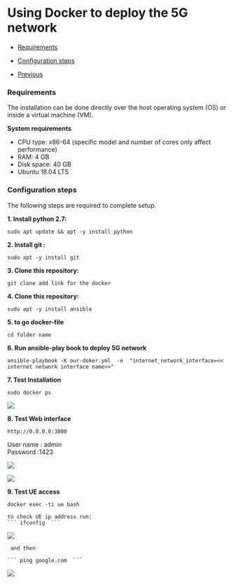 # Using Docker to deploy the 5G network

- [Requirements](#requirements)
- [Configuration steps](#configuration-steps)

- [Previous](https://github.com/Edwin-programmer/Project5G-ansible-deployment)


### Requirements
The installation can be done directly over the host operating system (OS) or inside a virtual machine (VM).   

**System requirements**
- CPU type: x86-64 (specific model and number of cores only affect performance)
- RAM: 4 GB
- Disk space: 40 GB
- Ubuntu 18.04 LTS


### Configuration steps
The following steps are required to complete setup.

**1. Install python 2.7:**      
    
``` sudo apt update && apt -y install python ```    
     
        
**2. Install git :**    
  
  ``` sudo apt -y install git ```     
     
**3. Clone this repository:**   
  
    
  ``` git clone add link for the docker ``` 
    

**4. Clone this repository:**   
  
``` sudo apt -y install ansible ```   
  
    
**5. to go docker-file** 
  
``` cd folder name ```     
  
**6. Run ansible-play book to deploy 5G network**  
   
``` ansible-playbook -K our-doker.yml  -e  "internet_network_interface=<< internet network interface name>>" ```    
   
**7. Test Installation**   
    
``` sudo docker ps ```   
  
![](images/docker_ps.png)  
  
  
**8. Test Web interface**   
    
``` http://0.0.0.0:3000 ```  
  
  User name : admin  
  Password :1423   
  
![](images/login%20webui.png)     
  
     
![](images/webui.png)
  
   
**9. Test UE access**   
   
   ``` docker exec -ti ue bash  ```  
    
    to check UE ip address run:  
    ``` ifconfig  ```  
  ![](images/uE.png)   
   
     and then   
       
    ``` ping google.com  ```  
  ![](images/UE-ping%20-google.png)  




     
    
        
